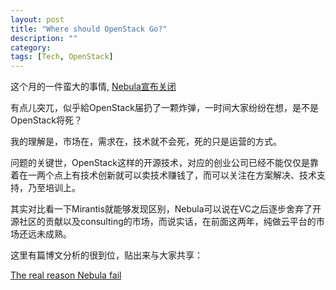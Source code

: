 ```yaml
---
layout: post
title: "Where should OpenStack Go?"
description: ""
category: 
tags: [Tech, OpenStack]
---
```


这个月的一件蛮大的事情,
[Nebula宣布关闭](http://venturebeat.com/2015/04/01/openstack-hardware-startup-nebula-shuts-down/)

有点儿突兀，似乎給OpenStack届扔了一颗炸弹，一时间大家纷纷在想，是不是OpenStack将死？

我的理解是，市场在，需求在，技术就不会死，死的只是运营的方式。

问题的关键世，OpenStack这样的开源技术，对应的创业公司已经不能仅仅是靠着在一两个点上有技术创新就可以卖技术赚钱了，而可以关注在方案解决、技术支持，乃至培训上。

其实对比看一下Mirantis就能够发现区别，Nebula可以说在VC之后逐步舍弃了开源社区的贡献以及consulting的市场，而说实话，在前面这两年，纯做云平台的市场还远未成熟。

这里有篇博文分析的很到位，贴出来与大家共享：

[The real reason Nebula fail](http://techcrunch.com/2015/04/12/the-real-reason-open-source-startups-fail/)
